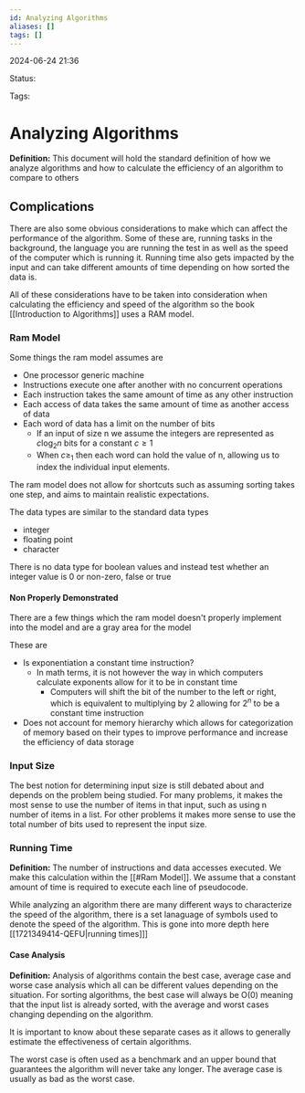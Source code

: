 ```yaml
---
id: Analyzing Algorithms
aliases: []
tags: []
---
```


2024-06-24 21:36

Status: 

Tags: 

# Analyzing Algorithms

**Definition:** This document will hold the standard definition of how we analyze algorithms and how to calculate the efficiency of an algorithm to compare to others

## Complications 

There are also some obvious considerations to make which can affect the performance of the algorithm. Some of these are, running tasks in the background, the language you are running the test in as well as the speed of the computer which is running it. Running time also gets impacted by the input and can take different amounts of time depending on how sorted the data is.


All of these considerations have to be taken into consideration when calculating the efficiency and speed of the algorithm so the book [[Introduction to Algorithms]]
uses a RAM model. 
### Ram Model
Some things the ram model assumes are 
- One processor generic machine
- Instructions execute one after another with no concurrent operations 
- Each instruction takes the same amount of time as any other instruction 
- Each access of data takes the same amount of time as another access of data
- Each word of data has a limit on the number of bits
	- If an input of size n we assume the integers are represented as $c\log_{2}n$ bits for a constant $c\geq1$
	- When $c\geq_{1}$ then each word can hold the value of n, allowing us to index the individual input elements.

The ram model does not allow for shortcuts such as assuming sorting takes one step, and aims to maintain realistic expectations. 

The data types are similar to the standard data types
- integer
- floating point
- character

There is no data type for boolean values and instead test whether an integer value is 0 or non-zero, false or true

#### Non Properly Demonstrated
There are a few things which the ram model doesn't properly implement into the model and are a gray area for the model 

These are 
- Is exponentiation a constant time instruction?
	- In math terms, it is not however the way in which computers calculate exponents allow for it to be in constant time
		- Computers will shift the bit of the number to the left or right, which is equivalent to multiplying by 2 allowing for $2^n$ to be a constant time instruction 
- Does not account for memory hierarchy which allows for categorization of memory based on their types to improve performance and increase the efficiency of data storage 

### Input Size
The best notion for determining input size is still debated about and depends on the problem being studied. For many problems, it makes the most sense to use the number of items in that input, such as using n number of items in a list. For other problems it makes more sense to use the total number of bits used to represent the input size.

### Running Time
**Definition:** The number of instructions and data accesses executed. We make this calculation within the [[#Ram Model]]. We assume that a constant amount of time is required to execute each line of pseudocode.

While analyzing an algorithm there are many different ways to characterize the speed of the algorithm, there is a set lanaguage of symbols used to denote the speed of the algorithm. This is gone into more depth here [[1721349414-QEFU|running times]]]

#### Case Analysis 
**Definition:** Analysis of algorithms contain the best case, average case and worse case analysis which all can be different values depending on the situation. For sorting algorithms, the best case will always be O(0) meaning that the input list is already sorted, with the average and worst cases changing depending on the algorithm.

It is important to know about these separate cases as it allows to generally estimate the effectiveness of certain algorithms.

The worst case is often used as a benchmark and an upper bound that guarantees the algorithm will never take any longer. The average case is usually as bad as the worst case.

